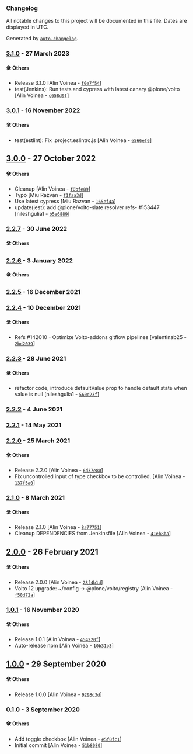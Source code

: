 ### Changelog

All notable changes to this project will be documented in this file. Dates are displayed in UTC.

Generated by [`auto-changelog`](https://github.com/CookPete/auto-changelog).

### [3.1.0](https://github.com/eea/volto-widget-toggle/compare/3.0.1...3.1.0) - 27 March 2023

#### :hammer_and_wrench: Others

- Release 3.1.0 [Alin Voinea - [`f0e7f54`](https://github.com/eea/volto-widget-toggle/commit/f0e7f541416831f24d1c843c7d95ee40baa34099)]
- test(Jenkins): Run tests and cypress with latest canary @plone/volto [Alin Voinea - [`c658d9f`](https://github.com/eea/volto-widget-toggle/commit/c658d9f0fc0fc6cc4b26041b79c93c0982b152c5)]
### [3.0.1](https://github.com/eea/volto-widget-toggle/compare/3.0.0...3.0.1) - 16 November 2022

#### :hammer_and_wrench: Others

- test(estlint): Fix .project.eslintrc.js [Alin Voinea - [`e566ef6`](https://github.com/eea/volto-widget-toggle/commit/e566ef6091dc8712083faa6da965ef488fd0fd93)]
## [3.0.0](https://github.com/eea/volto-widget-toggle/compare/2.2.7...3.0.0) - 27 October 2022

#### :hammer_and_wrench: Others

- Cleanup [Alin Voinea - [`f0bfe89`](https://github.com/eea/volto-widget-toggle/commit/f0bfe892db782472d0911b3562346d80bed2fb94)]
- Typo [Miu Razvan - [`f1faa3d`](https://github.com/eea/volto-widget-toggle/commit/f1faa3d1c0239d377a75b375dcf092cea048c121)]
- Use latest cypress [Miu Razvan - [`165ef4a`](https://github.com/eea/volto-widget-toggle/commit/165ef4a017833e757a69da734985acd18155228e)]
- update(jest): add @plone/volto-slate resolver refs- #153447 [nileshgulia1 - [`b5e6889`](https://github.com/eea/volto-widget-toggle/commit/b5e6889bc22efaeec2025bd79dfe2a839650e4a6)]
### [2.2.7](https://github.com/eea/volto-widget-toggle/compare/2.2.6...2.2.7) - 30 June 2022

#### :hammer_and_wrench: Others

### [2.2.6](https://github.com/eea/volto-widget-toggle/compare/2.2.5...2.2.6) - 3 January 2022

#### :hammer_and_wrench: Others

### [2.2.5](https://github.com/eea/volto-widget-toggle/compare/2.2.4...2.2.5) - 16 December 2021

### [2.2.4](https://github.com/eea/volto-widget-toggle/compare/2.2.3...2.2.4) - 10 December 2021

#### :hammer_and_wrench: Others

- Refs #142010 - Optimize Volto-addons gitflow pipelines [valentinab25 - [`2bd2039`](https://github.com/eea/volto-widget-toggle/commit/2bd203979963ee5cb15592470e1d341d1bd65291)]
### [2.2.3](https://github.com/eea/volto-widget-toggle/compare/2.2.2...2.2.3) - 28 June 2021

#### :hammer_and_wrench: Others

- refactor code, introduce defaultValue prop to handle default state when value is null [nileshgulia1 - [`560d23f`](https://github.com/eea/volto-widget-toggle/commit/560d23f785e7780cdb30197c2ebc999b85961f46)]
### [2.2.2](https://github.com/eea/volto-widget-toggle/compare/2.2.1...2.2.2) - 4 June 2021

### [2.2.1](https://github.com/eea/volto-widget-toggle/compare/2.2.0...2.2.1) - 14 May 2021

### [2.2.0](https://github.com/eea/volto-widget-toggle/compare/2.1.0...2.2.0) - 25 March 2021

#### :hammer_and_wrench: Others

- Release 2.2.0 [Alin Voinea - [`6d37e80`](https://github.com/eea/volto-widget-toggle/commit/6d37e80dec78143118ce76be39aba02b82d4d895)]
- Fix uncontrolled input of type checkbox to be controlled. [Alin Voinea - [`137f5a0`](https://github.com/eea/volto-widget-toggle/commit/137f5a0d72ccf47d29c7c7f9a4bd29ec9ef0598d)]
### [2.1.0](https://github.com/eea/volto-widget-toggle/compare/2.0.0...2.1.0) - 8 March 2021

#### :hammer_and_wrench: Others

- Release 2.1.0 [Alin Voinea - [`8a77751`](https://github.com/eea/volto-widget-toggle/commit/8a77751a8eaa3817f4831a21365768387321dc50)]
- Cleanup DEPENDENCIES from Jenkinsfile [Alin Voinea - [`41eb8ba`](https://github.com/eea/volto-widget-toggle/commit/41eb8ba076da6feed4bfc8f05ed1c18678b4a434)]
## [2.0.0](https://github.com/eea/volto-widget-toggle/compare/1.0.1...2.0.0) - 26 February 2021

#### :hammer_and_wrench: Others

- Release 2.0.0 [Alin Voinea - [`28f4b1d`](https://github.com/eea/volto-widget-toggle/commit/28f4b1d2706e4a7a06c05fbd079e195a74059ff1)]
- Volto 12 upgrade: ~/config -&gt; @plone/volto/registry [Alin Voinea - [`f50d72a`](https://github.com/eea/volto-widget-toggle/commit/f50d72a9ec54cf9a53507059ef89a7fe60dcb118)]
### [1.0.1](https://github.com/eea/volto-widget-toggle/compare/1.0.0...1.0.1) - 16 November 2020

#### :hammer_and_wrench: Others

- Release 1.0.1 [Alin Voinea - [`454220f`](https://github.com/eea/volto-widget-toggle/commit/454220fa61495427f874fb9b56401fe69689f4fe)]
- Auto-release npm [Alin Voinea - [`10b31b3`](https://github.com/eea/volto-widget-toggle/commit/10b31b3b64330d41f69a033a45030e49d20c16b5)]
## [1.0.0](https://github.com/eea/volto-widget-toggle/compare/0.1.0...1.0.0) - 29 September 2020

#### :hammer_and_wrench: Others

- Release 1.0.0 [Alin Voinea - [`9298d3d`](https://github.com/eea/volto-widget-toggle/commit/9298d3d68642670c7b16e31ede0c9299e84c8b65)]
### 0.1.0 - 3 September 2020

#### :hammer_and_wrench: Others

- Add toggle checkbox [Alin Voinea - [`e5f0fc1`](https://github.com/eea/volto-widget-toggle/commit/e5f0fc1e6a42fdc9e64da274f4781d73bfd270e2)]
- Initial commit [Alin Voinea - [`51b8080`](https://github.com/eea/volto-widget-toggle/commit/51b8080f06ba25c85ef293e053284a66a0b7b845)]
